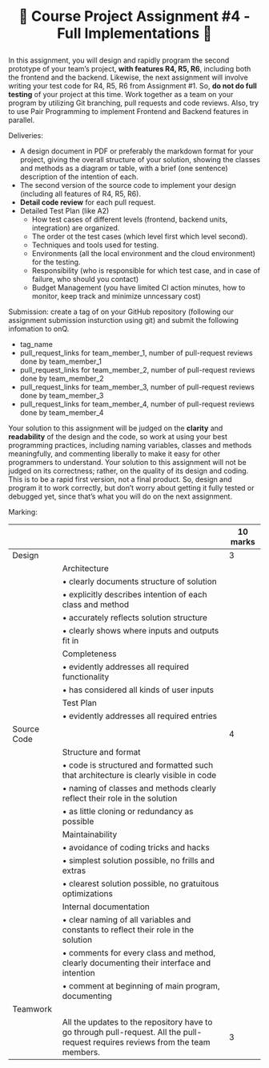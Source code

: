 <h1 align="center">

:ship: Course Project Assignment #4 - Full Implementations :ship: 

</h1>

In this assignment, you will design and rapidly program the second prototype of your team’s project,
**with features R4, R5, R6**, including both the frontend and the backend.
Likewise, the next assignment will involve writing your test code
for R4, R5, R6 from Assignment #1. So, **do not do full testing** of your project at this time.
Work together as a team on your program by utilizing Git branching, pull requests and code reviews. Also, try to use Pair
Programming to implement Frontend and Backend features in parallel.

Deliveries:
- A design document in PDF or preferably the markdown format for your project, giving the overall structure of your solution,
showing the classes and methods as a diagram or table, with a brief (one sentence) description of the intention of each.
- The second version of the source code to implement your design (including all features of R4, R5, R6).
- **Detail code review** for each pull request.
- Detailed Test Plan (like A2)
  - How test cases of different levels (frontend, backend units, integration) are organized.
  - The order ot the test cases (which level first which level second).
  - Techniques and tools used for testing.
  - Environments (all the local environment and the cloud environment) for the testing.
  - Responsibility (who is responsible for which test case, and in case of failure, who should you contact)
  - Budget Management (you have limited CI action minutes, how to monitor, keep track and minimize unncessary cost)


Submission: create a tag of on your GitHub repository (following our assignment submission insturction using git) and submit the following infomation to onQ.
- tag_name
- pull_request_links for team_member_1, number of pull-request reviews done by team_member_1
- pull_request_links for team_member_2, number of pull-request reviews done by team_member_2
- pull_request_links for team_member_3, number of pull-request reviews done by team_member_3
- pull_request_links for team_member_4, number of pull-request reviews done by team_member_4
  
  

Your solution to this assignment will be judged on the **clarity** and **readability** of the design and the code,
so work at using your best programming practices, including naming variables, classes and methods meaningfully,
and commenting liberally to make it easy for other programmers to understand.
Your solution to this assignment will not be judged on its correctness; rather, on the quality of its design and coding.
This is to be a rapid first version, not a final product. So, design and program it to work correctly, but don’t worry
about getting it fully tested or debugged yet, since that’s what you will do on the next assignment.

Marking: 

|  |  | 10 marks |
|--|--|------|
| Design  |  | 3 |
|  | Architecture |   |
|  | • clearly documents structure of solution |  |
|  | • explicitly describes intention of each class and method |  |
|  | • accurately reflects solution structure |  |
|  | • clearly shows where inputs and outputs fit in |  |
|  | Completeness |   |
|  | • evidently addresses all required functionality |  |
|  | • has considered all kinds of user inputs |  |
|  | Test Plan |   |
|  | • evidently addresses all required entries |  |
| Source Code |  | 4  |
|  | Structure and format |   |
|  | • code is structured and formatted such that architecture is clearly visible in code |  |
|  | • naming of classes and methods clearly reflect their role in the solution |  |
|  | • as little cloning or redundancy as possible | |
|  | Maintainability |   |
|  | • avoidance of coding tricks and hacks |  |
|  | • simplest solution possible, no frills and extras |  |
|  | • clearest solution possible, no gratuitous optimizations | |
|  | Internal documentation |  |
|  | • clear naming of all variables and constants to reflect their role in the solution |  |
|  | • comments for every class and method, clearly documenting their interface and intention | |
|  | • comment at beginning of main program, documenting | |
| Teamwork |  |  |
|  | All the updates to the repository have to go through pull-request. All the pull-request requires reviews from the team members.  | 3  |
